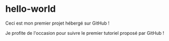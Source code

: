 # hello-world
Ceci est mon premier projet hébergé sur GitHub !

Je profite de l'occasion pour suivre le premier tutoriel proposé par GitHub !
